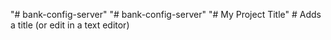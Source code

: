 "# bank-config-server" 
"# bank-config-server" 
"# My Project Title"   # Adds a title (or edit in a text editor)
